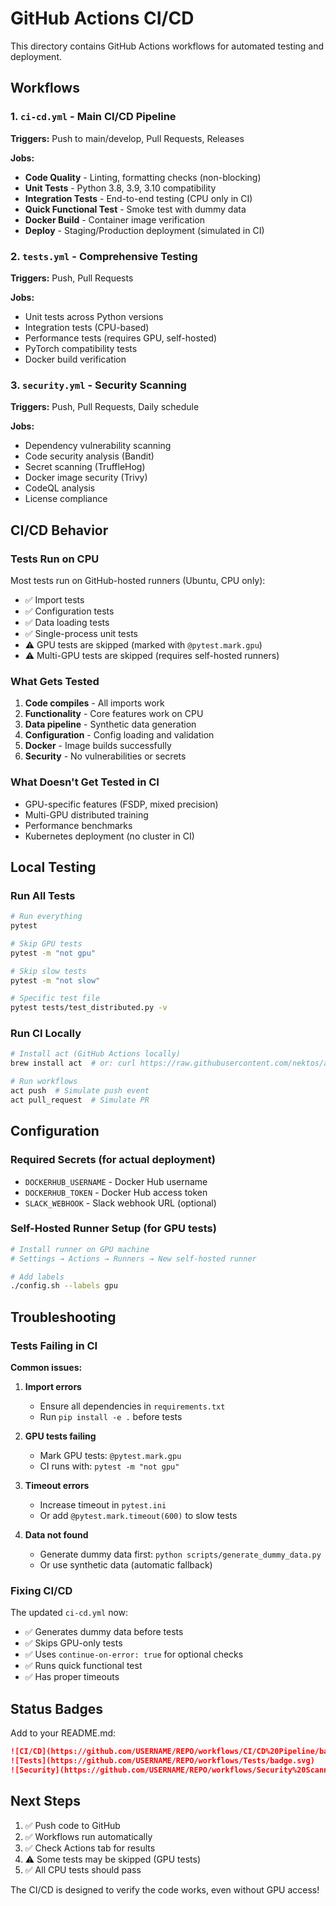 # GitHub Actions CI/CD

This directory contains GitHub Actions workflows for automated testing and deployment.

## Workflows

### 1. `ci-cd.yml` - Main CI/CD Pipeline
**Triggers:** Push to main/develop, Pull Requests, Releases

**Jobs:**
- **Code Quality** - Linting, formatting checks (non-blocking)
- **Unit Tests** - Python 3.8, 3.9, 3.10 compatibility
- **Integration Tests** - End-to-end testing (CPU only in CI)
- **Quick Functional Test** - Smoke test with dummy data
- **Docker Build** - Container image verification
- **Deploy** - Staging/Production deployment (simulated in CI)

### 2. `tests.yml` - Comprehensive Testing
**Triggers:** Push, Pull Requests

**Jobs:**
- Unit tests across Python versions
- Integration tests (CPU-based)
- Performance tests (requires GPU, self-hosted)
- PyTorch compatibility tests
- Docker build verification

### 3. `security.yml` - Security Scanning
**Triggers:** Push, Pull Requests, Daily schedule

**Jobs:**
- Dependency vulnerability scanning
- Code security analysis (Bandit)
- Secret scanning (TruffleHog)
- Docker image security (Trivy)
- CodeQL analysis
- License compliance

## CI/CD Behavior

### Tests Run on CPU
Most tests run on GitHub-hosted runners (Ubuntu, CPU only):
- ✅ Import tests
- ✅ Configuration tests
- ✅ Data loading tests
- ✅ Single-process unit tests
- ⚠️ GPU tests are skipped (marked with `@pytest.mark.gpu`)
- ⚠️ Multi-GPU tests are skipped (requires self-hosted runners)

### What Gets Tested
1. **Code compiles** - All imports work
2. **Functionality** - Core features work on CPU
3. **Data pipeline** - Synthetic data generation
4. **Configuration** - Config loading and validation
5. **Docker** - Image builds successfully
6. **Security** - No vulnerabilities or secrets

### What Doesn't Get Tested in CI
- GPU-specific features (FSDP, mixed precision)
- Multi-GPU distributed training
- Performance benchmarks
- Kubernetes deployment (no cluster in CI)

## Local Testing

### Run All Tests
```bash
# Run everything
pytest

# Skip GPU tests
pytest -m "not gpu"

# Skip slow tests
pytest -m "not slow"

# Specific test file
pytest tests/test_distributed.py -v
```

### Run CI Locally
```bash
# Install act (GitHub Actions locally)
brew install act  # or: curl https://raw.githubusercontent.com/nektos/act/master/install.sh | sudo bash

# Run workflows
act push  # Simulate push event
act pull_request  # Simulate PR
```

## Configuration

### Required Secrets (for actual deployment)
- `DOCKERHUB_USERNAME` - Docker Hub username
- `DOCKERHUB_TOKEN` - Docker Hub access token
- `SLACK_WEBHOOK` - Slack webhook URL (optional)

### Self-Hosted Runner Setup (for GPU tests)
```bash
# Install runner on GPU machine
# Settings → Actions → Runners → New self-hosted runner

# Add labels
./config.sh --labels gpu
```

## Troubleshooting

### Tests Failing in CI
**Common issues:**

1. **Import errors**
   - Ensure all dependencies in `requirements.txt`
   - Run `pip install -e .` before tests

2. **GPU tests failing**
   - Mark GPU tests: `@pytest.mark.gpu`
   - CI runs with: `pytest -m "not gpu"`

3. **Timeout errors**
   - Increase timeout in `pytest.ini`
   - Or add `@pytest.mark.timeout(600)` to slow tests

4. **Data not found**
   - Generate dummy data first: `python scripts/generate_dummy_data.py`
   - Or use synthetic data (automatic fallback)

### Fixing CI/CD

The updated `ci-cd.yml` now:
- ✅ Generates dummy data before tests
- ✅ Skips GPU-only tests
- ✅ Uses `continue-on-error: true` for optional checks
- ✅ Runs quick functional test
- ✅ Has proper timeouts

## Status Badges

Add to your README.md:

```markdown
![CI/CD](https://github.com/USERNAME/REPO/workflows/CI/CD%20Pipeline/badge.svg)
![Tests](https://github.com/USERNAME/REPO/workflows/Tests/badge.svg)
![Security](https://github.com/USERNAME/REPO/workflows/Security%20Scanning/badge.svg)
```

## Next Steps

1. ✅ Push code to GitHub
2. ✅ Workflows run automatically
3. ✅ Check Actions tab for results
4. ⚠️ Some tests may be skipped (GPU tests)
5. ✅ All CPU tests should pass

The CI/CD is designed to verify the code works, even without GPU access!
